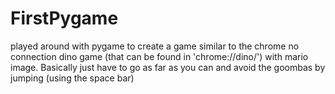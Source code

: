 # FirstPygame
played around with pygame to create a game similar to the chrome no connection dino game (that can be found in 'chrome://dino/') with mario image. Basically just have to go as far as you can and avoid the goombas by jumping (using the space bar)
